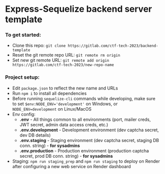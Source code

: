 # Express-Sequelize backend server template

### To get started:
- Clone this repo: `git clone https://gitlab.com/ctf-tech-2023/backend-template`
- Reset the git remote repo URL: `git remote rm origin`
- Set new git remote URL: `git remote add origin https://gitlab.com/ctf-tech-2023/new-repo-name`

### Project setup:

- Edit `package.json` to reflect the new name and URLs
- Run `npm i` to install all dependencies
- Before running `sequelize-cli` commands while developing, make sure to set `$env:NODE_ENV='development'` on Windows, or `NODE_ENV=development` on Linux/MacOS
- Env config:
  - **.env** - All things common to all environments (port, mailer creds, JWT secret, admin data access creds, etc.)
  - **.env.development** - Development environment (dev captcha secret, dev DB details)
  - **.env.staging** - Staging environment (dev captcha secret, staging DB conn. string) - **for sysadmins**
  - **.env.production** - Production environment (production captcha secret, prod DB conn. string) - **for sysadmins**
- Staging: `npm run staging_prep` and `npm run staging` to deploy on Render after configuring a new web service on Render dashboard
